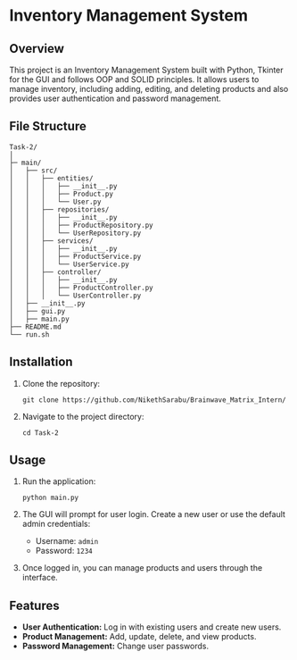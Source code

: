 # Inventory Management System

## Overview
This project is an Inventory Management System built with Python, Tkinter for the GUI and follows OOP and SOLID principles. It allows users to manage inventory, including adding, editing, and deleting products and also provides user authentication and password management.

## File Structure
```
Task-2/
│
├─ main/
│   ├── src/
│   │   ├── entities/
│   │   │   ├── __init__.py
│   │   │   ├── Product.py
│   │   │   └── User.py
│   │   ├── repositories/
│   │   │   ├── __init__.py
│   │   │   ├── ProductRepository.py
│   │   │   └── UserRepository.py
│   │   ├── services/
│   │   │   ├── __init__.py
│   │   │   ├── ProductService.py
│   │   │   └── UserService.py
│   │   ├── controller/
│   │   │   ├── __init__.py
│   │   │   ├── ProductController.py
│   │   │   └── UserController.py
│   ├── __init__.py
│   ├── gui.py
│   ├── main.py
├── README.md
└── run.sh
```

## Installation
1. Clone the repository:
   ```
   git clone https://github.com/NikethSarabu/Brainwave_Matrix_Intern/
   ```

2. Navigate to the project directory:
   ```
   cd Task-2
   ```

## Usage
1. Run the application:
   ```
   python main.py
   ```

2. The GUI will prompt for user login. Create a new user or use the default admin credentials:
   - Username: `admin`
   - Password: `1234`

3. Once logged in, you can manage products and users through the interface.

## Features
- **User Authentication:** Log in with existing users and create new users.
- **Product Management:** Add, update, delete, and view products.
- **Password Management:** Change user passwords.

